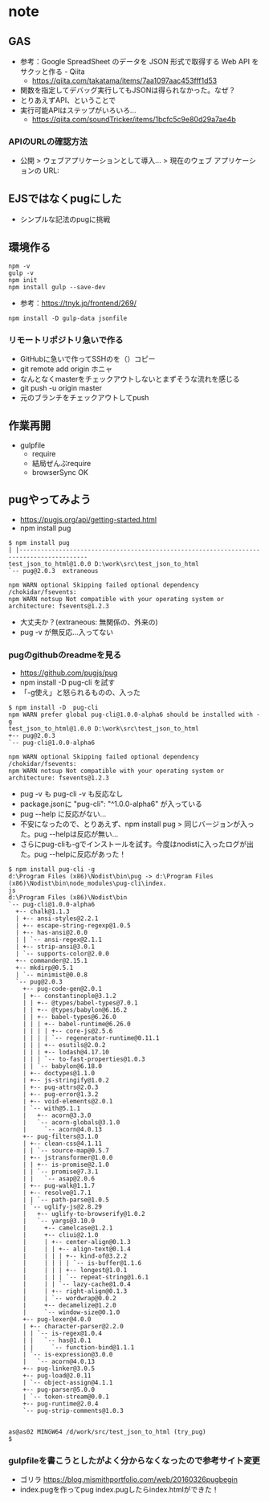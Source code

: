 # note

## GAS
- 参考：Google SpreadSheet のデータを JSON 形式で取得する Web API をサクッと作る - Qiita 
  - https://qiita.com/takatama/items/7aa1097aac453fff1d53
- 関数を指定してデバッグ実行してもJSONは得られなかった。なぜ？
- とりあえずAPI、ということで
- 実行可能APIはステップがいろいろ…
  - https://qiita.com/soundTricker/items/1bcfc5c9e80d29a7ae4b

### APIのURLの確認方法
  - 公開 > ウェブアプリケーションとして導入... > 現在のウェブ アプリケーションの URL:

## EJSではなくpugにした 
- シンプルな記法のpugに挑戦

## 環境作る
```
npm -v
gulp -v
npm init
npm install gulp --save-dev
```
- 参考：https://tnyk.jp/frontend/269/
```
npm install -D gulp-data jsonfile
```
### リモートリポジトリ急いで作る
- GitHubに急いで作ってSSHのを（）コピー
- git remote add origin ホニャ
- なんとなくmasterをチェックアウトしないとまずそうな流れを感じる
- git push -u origin master
- 元のブランチをチェックアウトしてpush

## 作業再開
- gulpfile
  - require
  - 結局ぜんぶrequire
  - browserSync OK

## pugやってみよう
- https://pugjs.org/api/getting-started.html
- npm install pug
```
$ npm install pug
| |-----------------------------------------------------------------------------------------
test_json_to_html@1.0.0 D:\work\src\test_json_to_html
`-- pug@2.0.3  extraneous

npm WARN optional Skipping failed optional dependency /chokidar/fsevents:
npm WARN notsup Not compatible with your operating system or architecture: fsevents@1.2.3
```
- 大丈夫か？(extraneous: 無関係の、外来の)
- pug -v が無反応...入ってない

### pugのgithubのreadmeを見る
- https://github.com/pugjs/pug
- npm install -D pug-cli を試す
- 「-g使え」と怒られるものの、入った
```
$ npm install -D  pug-cli
npm WARN prefer global pug-cli@1.0.0-alpha6 should be installed with -g
test_json_to_html@1.0.0 D:\work\src\test_json_to_html
+-- pug@2.0.3
`-- pug-cli@1.0.0-alpha6

npm WARN optional Skipping failed optional dependency /chokidar/fsevents:
npm WARN notsup Not compatible with your operating system or architecture: fsevents@1.2.3
```
- pug -v も pug-cli -v も反応なし
- package.jsonに "pug-cli": "^1.0.0-alpha6" が入っている
- pug --help に反応がない…
- 不安になったので、とりあえず、npm install pug > 同じバージョンが入った。pug --helpは反応が無い...
- さらにpug-cliも-gでインストールを試す。今度はnodistに入ったログが出た。pug --helpに反応があった！
```
$ npm install pug-cli -g
d:\Program Files (x86)\Nodist\bin\pug -> d:\Program Files (x86)\Nodist\bin\node_modules\pug-cli\index.
js
d:\Program Files (x86)\Nodist\bin
`-- pug-cli@1.0.0-alpha6
  +-- chalk@1.1.3
  | +-- ansi-styles@2.2.1
  | +-- escape-string-regexp@1.0.5
  | +-- has-ansi@2.0.0
  | | `-- ansi-regex@2.1.1
  | +-- strip-ansi@3.0.1
  | `-- supports-color@2.0.0
  +-- commander@2.15.1
  +-- mkdirp@0.5.1
  | `-- minimist@0.0.8
  `-- pug@2.0.3
    +-- pug-code-gen@2.0.1
    | +-- constantinople@3.1.2
    | | +-- @types/babel-types@7.0.1
    | | +-- @types/babylon@6.16.2
    | | +-- babel-types@6.26.0
    | | | +-- babel-runtime@6.26.0
    | | | | +-- core-js@2.5.6
    | | | | `-- regenerator-runtime@0.11.1
    | | | +-- esutils@2.0.2
    | | | +-- lodash@4.17.10
    | | | `-- to-fast-properties@1.0.3
    | | `-- babylon@6.18.0
    | +-- doctypes@1.1.0
    | +-- js-stringify@1.0.2
    | +-- pug-attrs@2.0.3
    | +-- pug-error@1.3.2
    | +-- void-elements@2.0.1
    | `-- with@5.1.1
    |   +-- acorn@3.3.0
    |   `-- acorn-globals@3.1.0
    |     `-- acorn@4.0.13
    +-- pug-filters@3.1.0
    | +-- clean-css@4.1.11
    | | `-- source-map@0.5.7
    | +-- jstransformer@1.0.0
    | | +-- is-promise@2.1.0
    | | `-- promise@7.3.1
    | |   `-- asap@2.0.6
    | +-- pug-walk@1.1.7
    | +-- resolve@1.7.1
    | | `-- path-parse@1.0.5
    | `-- uglify-js@2.8.29
    |   +-- uglify-to-browserify@1.0.2
    |   `-- yargs@3.10.0
    |     +-- camelcase@1.2.1
    |     +-- cliui@2.1.0
    |     | +-- center-align@0.1.3
    |     | | +-- align-text@0.1.4
    |     | | | +-- kind-of@3.2.2
    |     | | | | `-- is-buffer@1.1.6
    |     | | | +-- longest@1.0.1
    |     | | | `-- repeat-string@1.6.1
    |     | | `-- lazy-cache@1.0.4
    |     | +-- right-align@0.1.3
    |     | `-- wordwrap@0.0.2
    |     +-- decamelize@1.2.0
    |     `-- window-size@0.1.0
    +-- pug-lexer@4.0.0
    | +-- character-parser@2.2.0
    | | `-- is-regex@1.0.4
    | |   `-- has@1.0.1
    | |     `-- function-bind@1.1.1
    | `-- is-expression@3.0.0
    |   `-- acorn@4.0.13
    +-- pug-linker@3.0.5
    +-- pug-load@2.0.11
    | `-- object-assign@4.1.1
    +-- pug-parser@5.0.0
    | `-- token-stream@0.0.1
    +-- pug-runtime@2.0.4
    `-- pug-strip-comments@1.0.3


as@as02 MINGW64 /d/work/src/test_json_to_html (try_pug)
$
```
### gulpfileを書こうとしたがよく分からなくなったので参考サイト変更
- ゴリラ https://blog.mismithportfolio.com/web/20160326pugbegin
- index.pugを作ってpug index.pugしたらindex.htmlができた！

